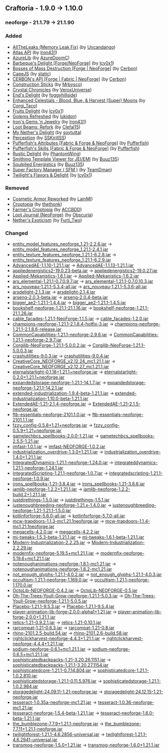 ## Craftoria - 1.9.0 -> 1.10.0

### neoforge - 21.1.79 -> 21.1.90

### Added

  * [AllTheLeaks (Memory Leak Fix)](https://www.curseforge.com/minecraft/mc-mods/alltheleaks) (by [Uncandango](https://www.curseforge.com/members/Uncandango/projects))
  * [Atlas API](https://www.curseforge.com/minecraft/mc-mods/atlas-api) (by [Iron431](https://www.curseforge.com/members/Iron431/projects))
  * [AzureLib](https://www.curseforge.com/minecraft/mc-mods/azurelib) (by [AzureDoomC](https://www.curseforge.com/members/AzureDoomC/projects))
  * [Barbeque's Delight [Forge/NeoForge]](https://www.curseforge.com/minecraft/mc-mods/barbeques-delight) (by [lcy0x1](https://www.curseforge.com/members/lcy0x1/projects))
  * [Bosses of Mass Destruction [Forge | NeoForge]](https://www.curseforge.com/minecraft/mc-mods/bosses-of-mass-destruction-forge) (by [Cerbon](https://www.curseforge.com/members/Cerbon/projects))
  * [CapeJS](https://www.curseforge.com/minecraft/mc-mods/capejs) (by [static](https://www.curseforge.com/members/static/projects))
  * [CERBON's API [Forge | Fabric | NeoForge]](https://www.curseforge.com/minecraft/mc-mods/cerbons-api) (by [Cerbon](https://www.curseforge.com/members/Cerbon/projects))
  * [Construction Sticks](https://www.curseforge.com/minecraft/mc-mods/construction-sticks) (by [Mrbysco](https://www.curseforge.com/members/Mrbysco/projects))
  * [Crystal Chronicles](https://www.curseforge.com/minecraft/mc-mods/crystal-chronicles) (by [VeroxUniverse](https://www.curseforge.com/members/VeroxUniverse/projects))
  * [End's Delight](https://www.curseforge.com/minecraft/mc-mods/ends-delight) (by [foggyhillside](https://www.curseforge.com/members/foggyhillside/projects))
  * [Enhanced Celestials - Blood, Blue, & Harvest (Super) Moons](https://www.curseforge.com/minecraft/mc-mods/enhanced-celestials) (by [Corgi_Taco](https://www.curseforge.com/members/Corgi_Taco/projects))
  * [Fruits Delight](https://www.curseforge.com/minecraft/mc-mods/fruits-delight) (by [lcy0x1](https://www.curseforge.com/members/lcy0x1/projects))
  * [Golems Refreshed](https://www.curseforge.com/minecraft/texture-packs/golems-refreshed) (by [lukidon](https://www.curseforge.com/members/lukidon/projects))
  * [Iron's Gems 'n Jewelry](https://www.curseforge.com/minecraft/mc-mods/irons-jewelry) (by [Iron431](https://www.curseforge.com/members/Iron431/projects))
  * [Loot Beams: Refork](https://www.curseforge.com/minecraft/mc-mods/loot-beams-refork) (by [Clefal15](https://www.curseforge.com/members/Clefal15/projects))
  * [My Nether's Delight](https://www.curseforge.com/minecraft/mc-mods/my-nethers-delight) (by [soytutta](https://www.curseforge.com/members/soytutta/projects))
  * [Perception](https://www.curseforge.com/minecraft/mc-mods/perception) (by [SSKirillSS](https://www.curseforge.com/members/SSKirillSS/projects))
  * [Pufferfish's Attributes [Fabric & Forge & NeoForge]](https://www.curseforge.com/minecraft/mc-mods/puffish-attributes) (by [Pufferfish](https://www.curseforge.com/members/Pufferfish/projects))
  * [Pufferfish's Skills [Fabric & Forge & NeoForge]](https://www.curseforge.com/minecraft/mc-mods/puffish-skills) (by [Pufferfish](https://www.curseforge.com/members/Pufferfish/projects))
  * [Rustic Delight](https://www.curseforge.com/minecraft/mc-mods/rustic-delight) (by [PhantomWing](https://www.curseforge.com/members/PhantomWing/projects))
  * [Smithing Template Viewer for JEI/EMI](https://www.curseforge.com/minecraft/mc-mods/smithing-template-viewer) (by [Buuz135](https://www.curseforge.com/members/Buuz135/projects))
  * [Soulplied Energistics](https://www.curseforge.com/minecraft/mc-mods/soulplied-energistics) (by [Buuz135](https://www.curseforge.com/members/Buuz135/projects))
  * [Super Factory Manager ( SFM )](https://www.curseforge.com/minecraft/mc-mods/super-factory-manager) (by [TeamDman](https://www.curseforge.com/members/TeamDman/projects))
  * [Twilight's Flavors & Delight](https://www.curseforge.com/minecraft/mc-mods/twilights-flavors-delight) (by [lcy0x1](https://www.curseforge.com/members/lcy0x1/projects))

### Removed

  * [Cosmetic Armor Reworked](https://www.curseforge.com/minecraft/mc-mods/cosmetic-armor-reworked) (by [LainMI](https://www.curseforge.com/members/LainMI/projects))
  * [Croptopia](https://www.curseforge.com/minecraft/mc-mods/croptopia) (by [thethonk](https://www.curseforge.com/members/thethonk/projects))
  * [Farmer's Croptopia](https://www.curseforge.com/minecraft/mc-mods/farmers-croptopia) (by [ACCBDD](https://www.curseforge.com/members/ACCBDD/projects))
  * [Loot Journal (NeoForge)](https://www.curseforge.com/minecraft/mc-mods/loot-journal-neoforge) (by [Obscuria](https://www.curseforge.com/members/Obscuria/projects))
  * [Nether's Exoticism](https://www.curseforge.com/minecraft/mc-mods/nethers-exoticism) (by [Furti_Two](https://www.curseforge.com/members/Furti_Two/projects))

### Changed

  * [entity_model_features_neoforge_1.21-2.2.6.jar](https://www.curseforge.com/minecraft/mc-mods/entity-model-features/files/5722727) -> [entity_model_features_neoforge_1.21.1-2.4.1.jar](https://www.curseforge.com/minecraft/mc-mods/entity-model-features/files/6001147)
  * [entity_texture_features_neoforge_1.21.1-6.2.8.jar](https://www.curseforge.com/minecraft/mc-mods/entity-texture-features-fabric/files/5921308) -> [entity_texture_features_neoforge_1.21.1-6.2.9.jar](https://www.curseforge.com/minecraft/mc-mods/entity-texture-features-fabric/files/5982151)
  * [AdvancedAE-1.1.10-1.21.1.jar](https://www.curseforge.com/minecraft/mc-mods/advancedae/files/5964107) -> [AdvancedAE-1.1.13-1.21.1.jar](https://www.curseforge.com/minecraft/mc-mods/advancedae/files/6006547)
  * [appliedenergistics2-19.0.23-beta.jar](https://www.curseforge.com/minecraft/mc-mods/applied-energistics-2/files/5729094) -> [appliedenergistics2-19.0.27.jar](https://www.curseforge.com/minecraft/mc-mods/applied-energistics-2/files/5989138)
  * [Applied-Mekanistics-1.6.1.jar](https://www.curseforge.com/minecraft/mc-mods/applied-mekanistics/files/5664061) -> [Applied-Mekanistics-1.6.2.jar](https://www.curseforge.com/minecraft/mc-mods/applied-mekanistics/files/5978711)
  * [ars_elemental-1.21.1-0.7.0.9.7.jar](https://www.curseforge.com/minecraft/mc-mods/ars-elemental/files/5902664) -> [ars_elemental-1.21.1-0.7.0.10.3.jar](https://www.curseforge.com/minecraft/mc-mods/ars-elemental/files/6006174)
  * [ars_nouveau-1.21.1-5.3.4-all.jar](https://www.curseforge.com/minecraft/mc-mods/ars-nouveau/files/5955247) -> [ars_nouveau-1.21.1-5.3.6-all.jar](https://www.curseforge.com/minecraft/mc-mods/ars-nouveau/files/5995085)
  * [arsdelight-2.1.3.jar](https://www.curseforge.com/minecraft/mc-mods/ars-nouveaus-flavors-delight/files/5927145) -> [arsdelight-2.1.4.jar](https://www.curseforge.com/minecraft/mc-mods/ars-nouveaus-flavors-delight/files/5992706)
  * [arseng-2.0.3-beta.jar](https://www.curseforge.com/minecraft/mc-mods/ars-energistique/files/5891725) -> [arseng-2.0.4-beta.jar](https://www.curseforge.com/minecraft/mc-mods/ars-energistique/files/5978726)
  * [bigger_ae2-1.21.1-1.4.4.jar](https://www.curseforge.com/minecraft/mc-mods/bigger-ae2/files/5936034) -> [bigger_ae2-1.21.1-1.4.5.jar](https://www.curseforge.com/minecraft/mc-mods/bigger-ae2/files/5987512)
  * [bookshelf-neoforge-1.21.1-21.1.16.jar](https://www.curseforge.com/minecraft/mc-mods/bookshelf/files/5964672) -> [bookshelf-neoforge-1.21.1-21.1.26.jar](https://www.curseforge.com/minecraft/mc-mods/bookshelf/files/6004091)
  * [cable_facades-1.21.1-NeoForge-1.1.5.jar](https://www.curseforge.com/minecraft/mc-mods/cable-facades/files/5971990) -> [cable_facades-1.2.0.jar](https://www.curseforge.com/minecraft/mc-mods/cable-facades/files/5988806)
  * [champions-neoforge-1.21.1-2.1.8.4-hotfix-3.jar](https://www.curseforge.com/minecraft/mc-mods/champions-unofficial/files/5962590) -> [champions-neoforge-1.21.1-2.1.8.6-release.jar](https://www.curseforge.com/minecraft/mc-mods/champions-unofficial/files/6007973)
  * [CommonCapabilities-1.21.1-neoforge-2.9.6.jar](https://www.curseforge.com/minecraft/mc-mods/common-capabilities/files/5890842) -> [CommonCapabilities-1.21.1-neoforge-2.9.7.jar](https://www.curseforge.com/minecraft/mc-mods/common-capabilities/files/5980086)
  * [Corgilib-NeoForge-1.21.1-5.0.0.2.jar](https://www.curseforge.com/minecraft/mc-mods/corgilib/files/5691275) -> [Corgilib-NeoForge-1.21.1-5.0.0.3.jar](https://www.curseforge.com/minecraft/mc-mods/corgilib/files/6002859)
  * [crashutilities-9.0.3.jar](https://www.curseforge.com/minecraft/mc-mods/crash-utilities/files/5888957) -> [crashutilities-9.0.4.jar](https://www.curseforge.com/minecraft/mc-mods/crash-utilities/files/5993450)
  * [CreativeCore_NEOFORGE_v2.12.24_mc1.21.1.jar](https://www.curseforge.com/minecraft/mc-mods/creativecore/files/5966481) -> [CreativeCore_NEOFORGE_v2.12.27_mc1.21.1.jar](https://www.curseforge.com/minecraft/mc-mods/creativecore/files/5999514)
  * [eternalstarlight-0.1.18+1.21.1+neoforge.jar](https://www.curseforge.com/minecraft/mc-mods/eternal-starlight/files/5911909) -> [eternalstarlight-0.2.0+1.21.1+neoforge.jar](https://www.curseforge.com/minecraft/mc-mods/eternal-starlight/files/5974380)
  * [expandedstorage-neoforge-1.21.1-14.1.7.jar](https://www.curseforge.com/minecraft/mc-mods/expanded-storage/files/5941878) -> [expandedstorage-neoforge-1.21.1-14.2.1.jar](https://www.curseforge.com/minecraft/mc-mods/expanded-storage/files/5974467)
  * [extended-industrialization-1.9.4-beta-1.21.1.jar](https://www.curseforge.com/minecraft/mc-mods/extended-industrialization/files/5736296) -> [extended-industrialization-1.10.0-beta-1.21.1.jar](https://www.curseforge.com/minecraft/mc-mods/extended-industrialization/files/5984695)
  * [ExtendedAE-1.21-2.1.4-neoforge.jar](https://www.curseforge.com/minecraft/mc-mods/ex-pattern-provider/files/5887634) -> [ExtendedAE-1.21-2.1.5-neoforge.jar](https://www.curseforge.com/minecraft/mc-mods/ex-pattern-provider/files/5976911)
  * [ftb-essentials-neoforge-2101.1.0.jar](https://www.curseforge.com/minecraft/mc-mods/ftb-essentials/files/5631477) -> [ftb-essentials-neoforge-2101.1.1.jar](https://www.curseforge.com/minecraft/mc-mods/ftb-essentials/files/6002172)
  * [fzzy_config-0.5.8+1.21+neoforge.jar](https://www.curseforge.com/minecraft/mc-mods/fzzy-config/files/5933888) -> [fzzy_config-0.5.9+1.21+neoforge.jar](https://www.curseforge.com/minecraft/mc-mods/fzzy-config/files/5969676)
  * [gametechbcs_spellbooks-2.0.0-1.21.jar](https://www.curseforge.com/minecraft/mc-mods/gtbcs-spellbooks/files/5927811) -> [gametechbcs_spellbooks-2.5.5-1.21.jar](https://www.curseforge.com/minecraft/mc-mods/gtbcs-spellbooks/files/5987318)
  * [imfast-1.0.1.jar](https://www.curseforge.com/minecraft/mc-mods/im-fast/files/5768932) -> [imfast-NEOFORGE-1.0.2.jar](https://www.curseforge.com/minecraft/mc-mods/im-fast/files/5991453)
  * [industrialization_overdrive-1.3.0+1.21.1.jar](https://www.curseforge.com/minecraft/mc-mods/industrialization-overdrive/files/5731547) -> [industrialization_overdrive-1.4.0+1.21.1.jar](https://www.curseforge.com/minecraft/mc-mods/industrialization-overdrive/files/5984791)
  * [IntegratedDynamics-1.21.1-neoforge-1.24.0.jar](https://www.curseforge.com/minecraft/mc-mods/integrated-dynamics/files/5968213) -> [integrateddynamics-1.21.1-neoforge-1.24.1.jar](https://www.curseforge.com/minecraft/mc-mods/integrated-dynamics/files/5998220)
  * [IntegratedScripting-1.21.1-neoforge-1.0.7.jar](https://www.curseforge.com/minecraft/mc-mods/integrated-scripting/files/5927372) -> [integratedscripting-1.21.1-neoforge-1.0.9.jar](https://www.curseforge.com/minecraft/mc-mods/integrated-scripting/files/5998191)
  * [irons_spellbooks-1.21-3.8.4.jar](https://www.curseforge.com/minecraft/mc-mods/irons-spells-n-spellbooks/files/5863590) -> [irons_spellbooks-1.21-3.8.6.jar](https://www.curseforge.com/minecraft/mc-mods/irons-spells-n-spellbooks/files/5983204)
  * [jamlib-neoforge-1.2.2+1.21.1.jar](https://www.curseforge.com/minecraft/mc-mods/jamlib/files/5841944) -> [jamlib-neoforge-1.2.2-build.2+1.21.1.jar](https://www.curseforge.com/minecraft/mc-mods/jamlib/files/5988164)
  * [justdirethings-1.5.0.jar](https://www.curseforge.com/minecraft/mc-mods/just-dire-things/files/5968449) -> [justdirethings-1.5.1.jar](https://www.curseforge.com/minecraft/mc-mods/just-dire-things/files/5975437)
  * [justenoughbreeding-neoforge-1.21.x-1.4.0.jar](https://www.curseforge.com/minecraft/mc-mods/justenoughbreeding/files/5682664) -> [justenoughbreeding-neoforge-1.21-1.21.1-1.5.0.jar](https://www.curseforge.com/minecraft/mc-mods/justenoughbreeding/files/6007770)
  * [kotlinforforge-5.6.0-all.jar](https://www.curseforge.com/minecraft/mc-mods/kotlin-for-forge/files/5830063) -> [kotlinforforge-5.7.0-all.jar](https://www.curseforge.com/minecraft/mc-mods/kotlin-for-forge/files/5978393)
  * [mcw-trapdoors-1.1.3-mc1.21.1neoforge.jar](https://www.curseforge.com/minecraft/mc-mods/macaws-trapdoors/files/5635670) -> [mcw-trapdoors-1.1.4-mc1.21.1neoforge.jar](https://www.curseforge.com/minecraft/mc-mods/macaws-trapdoors/files/5977602)
  * [megacells-4.2.0.jar](https://www.curseforge.com/minecraft/mc-mods/mega-cells/files/5920216) -> [megacells-4.2.2.jar](https://www.curseforge.com/minecraft/mc-mods/mega-cells/files/6005043)
  * [mi-tweaks-1.5.3-beta-1.21.1.jar](https://www.curseforge.com/minecraft/mc-mods/mi-tweaks/files/5730912) -> [mi-tweaks-1.6.1-beta-1.21.1.jar](https://www.curseforge.com/minecraft/mc-mods/mi-tweaks/files/5984997)
  * [Modern-Industrialization-2.2.25.jar](https://www.curseforge.com/minecraft/mc-mods/modern-industrialization/files/5806415) -> [Modern-Industrialization-2.2.29.jar](https://www.curseforge.com/minecraft/mc-mods/modern-industrialization/files/6006109)
  * [modernfix-neoforge-5.19.5+mc1.21.1.jar](https://www.curseforge.com/minecraft/mc-mods/modernfix/files/5876357) -> [modernfix-neoforge-5.19.6+mc1.21.1.jar](https://www.curseforge.com/minecraft/mc-mods/modernfix/files/5972257)
  * [notenoughanimations-neoforge-1.8.1-mc1.21.jar](https://www.curseforge.com/minecraft/mc-mods/not-enough-animations/files/5895051) -> [notenoughanimations-neoforge-1.8.2-mc1.21.jar](https://www.curseforge.com/minecraft/mc-mods/not-enough-animations/files/5978007)
  * [not_enough_glyphs-1.21.1-4.0.2.jar](https://www.curseforge.com/minecraft/mc-mods/not-enough-glyphs/files/5838297) -> [not_enough_glyphs-1.21.1-4.0.3.jar](https://www.curseforge.com/minecraft/mc-mods/not-enough-glyphs/files/6007938)
  * [occultism-1.21.1-neoforge-1.169.0.jar](https://www.curseforge.com/minecraft/mc-mods/occultism/files/5955907) -> [occultism-1.21.1-neoforge-1.170.0.jar](https://www.curseforge.com/minecraft/mc-mods/occultism/files/6009735)
  * [OctoLib-NEOFORGE-0.4.2.jar](https://www.curseforge.com/minecraft/mc-mods/octo-lib/files/5615155) -> [OctoLib-NEOFORGE-0.5.jar](https://www.curseforge.com/minecraft/mc-mods/octo-lib/files/5985121)
  * [Oh-The-Trees-Youll-Grow-neoforge-1.21.1-5.0.3.jar](https://www.curseforge.com/minecraft/mc-mods/oh-the-trees-youll-grow/files/5691181) -> [Oh-The-Trees-Youll-Grow-neoforge-1.21.1-5.0.5.jar](https://www.curseforge.com/minecraft/mc-mods/oh-the-trees-youll-grow/files/6001121)
  * [Placebo-1.21.1-9.5.3.jar](https://www.curseforge.com/minecraft/mc-mods/placebo/files/5751511) -> [Placebo-1.21.1-9.5.4.jar](https://www.curseforge.com/minecraft/mc-mods/placebo/files/5869769)
  * [player-animation-lib-forge-2.0.0-alpha1+1.21.jar](https://www.curseforge.com/minecraft/mc-mods/playeranimator/files/5698755) -> [player-animation-lib-forge-2.0.0+1.21.1.jar](https://www.curseforge.com/minecraft/mc-mods/playeranimator/files/6007564)
  * [relics-1.21-0.9.2.1.jar](https://www.curseforge.com/minecraft/mc-mods/relics-mod/files/5942072) -> [relics-1.21-0.10.1.jar](https://www.curseforge.com/minecraft/mc-mods/relics-mod/files/6005773)
  * [rarcompat-1.21-0.6.3.jar](https://www.curseforge.com/minecraft/mc-mods/rar-compat/files/5905652) -> [rarcompat-1.21-0.8.jar](https://www.curseforge.com/minecraft/mc-mods/rar-compat/files/6006263)
  * [rhino-2101.2.5-build.54.jar](https://www.curseforge.com/minecraft/mc-mods/rhino/files/5691686) -> [rhino-2101.2.6-build.58.jar](https://www.curseforge.com/minecraft/mc-mods/rhino/files/6000610)
  * [rightclickharvest-neoforge-4.4.3+1.21.1.jar](https://www.curseforge.com/minecraft/mc-mods/rightclickharvest/files/5875092) -> [rightclickharvest-neoforge-4.4.4+1.21.1.jar](https://www.curseforge.com/minecraft/mc-mods/rightclickharvest/files/5988189)
  * [sodium-neoforge-0.6.1+mc1.21.1.jar](https://www.curseforge.com/minecraft/mc-mods/sodium/files/5957448) -> [sodium-neoforge-0.6.5+mc1.21.1.jar](https://www.curseforge.com/minecraft/mc-mods/sodium/files/6000085)
  * [sophisticatedbackpacks-1.21-3.20.26.1151.jar](https://www.curseforge.com/minecraft/mc-mods/sophisticated-backpacks/files/5927499) -> [sophisticatedbackpacks-1.21.1-3.20.27.1154.jar](https://www.curseforge.com/minecraft/mc-mods/sophisticated-backpacks/files/6003039)
  * [sophisticatedcore-1.21.1-0.7.14.804.jar](https://www.curseforge.com/minecraft/mc-mods/sophisticated-core/files/5964799) -> [sophisticatedcore-1.21.1-1.0.2.810.jar](https://www.curseforge.com/minecraft/mc-mods/sophisticated-core/files/6003015)
  * [sophisticatedstorage-1.21.1-0.11.5.976.jar](https://www.curseforge.com/minecraft/mc-mods/sophisticated-storage/files/5967528) -> [sophisticatedstorage-1.21.1-1.0.2.984.jar](https://www.curseforge.com/minecraft/mc-mods/sophisticated-storage/files/5990702)
  * [storagedelight-24.09.11-1.21-neoforge.jar](https://www.curseforge.com/minecraft/mc-mods/storage-delight-forge/files/5714770) -> [storagedelight-24.12.15-1.21-neoforge.jar](https://www.curseforge.com/minecraft/mc-mods/storage-delight-forge/files/5994014)
  * [tesseract-1.0.35a-neoforge-mc1.21.jar](https://www.curseforge.com/minecraft/mc-mods/tesseract/files/5657067) -> [tesseract-1.0.36-neoforge-mc1.21.jar](https://www.curseforge.com/minecraft/mc-mods/tesseract/files/6010929)
  * [tesseract-neoforge-1.5.4-beta-1.21.1.jar](https://www.curseforge.com/minecraft/mc-mods/tesseract-api-neoforge/files/5762330) -> [tesseract-neoforge-1.6.0-beta-1.21.1.jar](https://www.curseforge.com/minecraft/mc-mods/tesseract-api-neoforge/files/5984654)
  * [the_bumblezone-7.7.9+1.21.1-neoforge.jar](https://www.curseforge.com/minecraft/mc-mods/the-bumblezone-forge/files/5930885) -> [the_bumblezone-7.7.11+1.21.1-neoforge.jar](https://www.curseforge.com/minecraft/mc-mods/the-bumblezone-forge/files/6003653)
  * [twilightforest-1.21.1-4.6.2856-universal.jar](https://www.curseforge.com/minecraft/mc-mods/the-twilight-forest/files/5906799) -> [twilightforest-1.21.1-4.6.2941-universal.jar](https://www.curseforge.com/minecraft/mc-mods/the-twilight-forest/files/5983260)
  * [transmog-neoforge-1.5.0+1.21.jar](https://www.curseforge.com/minecraft/mc-mods/transmog/files/5697285) -> [transmog-neoforge-1.6.0+1.21.1.jar](https://www.curseforge.com/minecraft/mc-mods/transmog/files/6010596)

